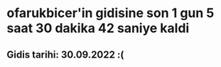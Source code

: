 # ofarukbicer'in gidisine son 1 gun 5 saat 30 dakika 42 saniye kaldi

## Gidis tarihi: 30.09.2022 :(